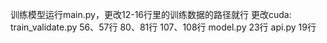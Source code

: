 训练模型运行main.py，更改12-16行里的训练数据的路径就行
更改cuda:
    train_validate.py  56、57行 80、81行 107、108行
    model.py 23行
    api.py  19行
    